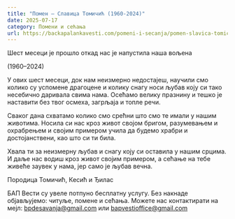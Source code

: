 ```yaml
---
title: "Помен – Славица Томичић (1960-2024)"
date: 2025-07-17
category: Помени и сећања
url: https://backapalankavesti.com/pomeni-i-secanja/pomen-slavica-tomicic-1960-2024/
---
```


Шест месеци је прошло откад нас је напустила наша вољена

(1960–2024)

У ових шест месеци, док нам неизмерно недостајеш, научили смо колико су успомене драгоцене и колику снагу носи љубав коју си тако несебично даривала свима нама. Осећамо велику празнину и тешко је наставити без твог осмеха, загрљаја и топле речи.

Сваког дана схватамо колико смо срећни што смо те имали у нашим животима. Носила си нас кроз живот својом бригом, разумевањем и охрабрењем и својим примером учила да будемо храбри и достојанствени, као што си ти била.

Хвала ти за неизмерну љубав и снагу коју си оставила у нашим срцима. И даље нас водиш кроз живот својим примером, а сећање на тебе живеће заувек у нама, јер само је љубав вечна.

Породица Томичић, Кесић и Ђилас

БАП Вести су увеле потпуно бесплатну услугу. Без накнаде објављујемо: читуље, помене и сећања. Можете нас контактирати на мејл: bpdesavanja@gmail.com или bapvestioffice@gmail.com

